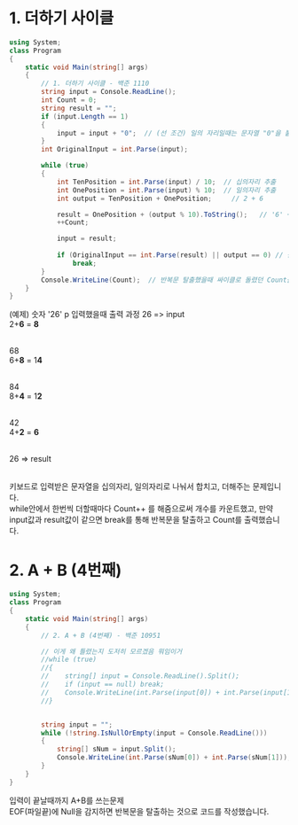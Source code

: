 # 1. 더하기 사이클
```C#
using System;
class Program
{
    static void Main(string[] args)
    {
        // 1. 더하기 사이클 - 백준 1110
        string input = Console.ReadLine();
        int Count = 0;
        string result = "";
        if (input.Length == 1)
        {
            input = input + "0";  // (선 조건) 일의 자리일때는 문자열 "0"을 붙임
        }
        int OriginalInput = int.Parse(input);

        while (true)
        {
            int TenPosition = int.Parse(input) / 10;  // 십의자리 추출
            int OnePosition = int.Parse(input) % 10;  // 일의자리 추출
            int output = TenPosition + OnePosition;     // 2 + 6

            result = OnePosition + (output % 10).ToString();   // '6' + '8'
            ++Count;

            input = result;
            
            if (OriginalInput == int.Parse(result) || output == 0) // 원래 숫자가 0이거나 원래숫자와 result 값이 같으면 반복문 탈출
                break;
        }
        Console.WriteLine(Count);  // 반복문 탈출했을때 싸이클로 돌렸던 Count를 출력
    }
}
```
(예제) 숫자 '26' p 입력했을때 출력 과정
26      =>    input <br>
2+**6** = **8** <br><br>

68 <br>
6+**8** = 1**4** <br><br>

84 <br>
8+**4** = 1**2** <br><br>

42 <br>
4+**2** = **6** <br><br>

26     => result <br><br>

키보드로 입력받은 문자열을 십의자리, 일의자리로 나눠서 합치고, 더해주는 문제입니다. <br>
while안에서 한번씩 더할때마다 Count++ 를 해줌으로써 개수를 카운트했고, 만약 input값과 result값이 같으면 break를 통해 반복문을 탈출하고 Count를 출력했습니다.



# 2. A + B (4번째)
```C#
using System;
class Program
{
    static void Main(string[] args)
    {
        // 2. A + B (4번째) - 백준 10951

        // 이게 왜 틀렸는지 도저히 모르겠음 뭐임이거
        //while (true)
        //{
        //    string[] input = Console.ReadLine().Split();
        //    if (input == null) break;
        //    Console.WriteLine(int.Parse(input[0]) + int.Parse(input[1]));
        //}


        string input = "";
        while (!string.IsNullOrEmpty(input = Console.ReadLine()))
        {
            string[] sNum = input.Split();
            Console.WriteLine(int.Parse(sNum[0]) + int.Parse(sNum[1]));
        }
    }
}

```
입력이 끝날때까지 A+B를 쓰는문제 <br>
EOF(파일끝)에 Null을 감지하면 반복문을 탈출하는 것으로 코드를 작성했습니다.
